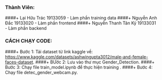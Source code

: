 ### Thành Viên:
####+ Lại Hữu Trác 19133059 - Làm phần training data
####+ Nguyễn Anh Đắc 19133020 - Làm phần frontend 
####+ Nguyễn Thanh Tân Kỷ 19133031 - Làm phần backend
### CÁCH CHẠY CODE:
####+ Bước 1: Tải dataset từ link kaggle về: https://www.kaggle.com/datasets/ashwingupta3012/male-and-female-faces-dataset.
####+ BƯớc 2: Lưu vào thư mục Gender_Detection.
####+ Bước 3: Chạy file train_model.ipynb để thực hiện training .
####+ Bước 4: Chạy file detec_gender_webcam.py.
